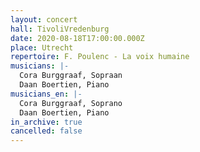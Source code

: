 ```yaml
---
layout: concert
hall: TivoliVredenburg
date: 2020-08-18T17:00:00.000Z
place: Utrecht
repertoire: F. Poulenc - La voix humaine
musicians: |-
  Cora Burggraaf, Sopraan
  Daan Boertien, Piano
musicians_en: |-
  Cora Burggraaf, Soprano
  Daan Boertien, Piano
in_archive: true
cancelled: false
---
```

